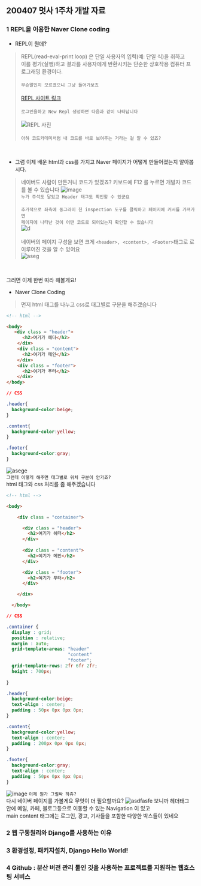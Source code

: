 ## 200407 멋사 1주차 개발 자료

### 1 REPL을 이용한 Naver Clone coding
- REPL이 뭔데?
> REPL(read-eval-print loop) 은 단일 사용자의 입력(예: 단일 식)을 취하고<br/>
이를 평가(실행)하고 결과를 사용자에게 반환시키는 단순한 상호작용 컴퓨터 프로그래밍 환경이다.<br/><br/>
`무슨말인지 모르겠으니 그냥 들어가보죠`<br/><br/>
[REPL 사이트 링크](https://repl.it/) <br/><br/>
`로그인을하고 New Repl 생성하면 다음과 같이 나타납니다`<br/><br/>
![REPL 사진](https://user-images.githubusercontent.com/48672212/78416212-61ecc180-7662-11ea-99f0-9b3aff51a24e.JPG)<br/><br/>
`아하 코드카데미처럼 내 코드를 바로 보여주는 거라는 걸 알 수 있죠?`<br/>
<br/>

- 그럼 이제 배운 html과 css를 가지고 Naver 페이지가 어떻게 만들어졌는지 알아봅시다.<br/>
> 네이버도 사람이 만든거니 코드가 있겠죠? 키보드에 F12 를 누르면 개발자 코드를 볼 수 있습니다
![image](https://user-images.githubusercontent.com/48672212/78416500-1509ea80-7664-11ea-8fa9-17bb1bf56517.png)<br/>
`누가 주석도 달았고 Header 태그도 확인할 수 있군요`<br/><br/>
`추가적으로 좌측에 동그라미 친 inspection 도구를 클릭하고 페이지에 커서를 가져가면`<br/>
`페이지에 나타난 것이 어떤 코드로 되어있는지 확인할 수 있습니다`<br/>
![d](https://user-images.githubusercontent.com/48672212/78416831-fb1dd700-7666-11ea-8a23-b7bd4c316dc9.JPG)<br/><br/>
네이버의 페이지 구성을 보면 크게 `<header>, <content>, <Footer>`태그로 로 이루어진 것을 알 수 있어요<br/>
![aseg](https://user-images.githubusercontent.com/48672212/78416931-ed1c8600-7667-11ea-9b82-fc4241ae2382.JPG)<br/>
<br/>
<p>그러면 이제 한번 따라 해볼게요!</p>
  
- Naver Clone Coding
>먼저 html 태그를 나누고 css로 태그별로 구분을 해주겠습니다
```html
<!-- html -->

<body>
   <div class = "header">
      <h2>여기가 헤더</h2>
    </div>
    <div class = "content">
      <h2>여기가 메인</h2>
    </div>
    <div class = "footer">
      <h2>여기가 푸터</h2>
    </div>
</body>
```
```css
// CSS

.header{
  background-color:beige;
}

.content{
  background-color:yellow;
}

.footer{
  background-color:gray;
} 
```
![asege](https://user-images.githubusercontent.com/48672212/78417334-e4c64a00-766b-11ea-8598-65c2ed258997.JPG)<br/>
`그런데 이렇게 해주면 태그별로 위치 구분이 안가죠?`<br/>
html 태그와 css 처리를 좀 해주겠습니다<br/>
```html
<!-- html -->

<body>

    <div class = "container">

      <div class = "header">
        <h2>여기가 헤더</h2>
      </div>
      
      <div class = "content">
        <h2>여기가 메인</h2>
      </div>

      <div class = "footer">
        <h2>여기가 푸터</h2>
      </div>

    </div>

  </body>
```
```css
// CSS

.container {
  display : grid;
  position : relative;
  margin : auto;
  grid-template-areas: "header"
                       "content"
                       "footer";
  grid-template-rows: 2fr 6fr 2fr;
  height : 700px;
  
}

.header{
  background-color:beige;
  text-align : center;
  padding : 50px 0px 0px 0px;
}

.content{
  background-color:yellow;
  text-align : center;
  padding : 200px 0px 0px 0px;
}

.footer{
  background-color:gray;
  text-align : center;
  padding : 50px 0px 0px 0px;
} 
```
![image](https://user-images.githubusercontent.com/48672212/78417222-ffe48a00-766a-11ea-95a0-d0dd93ec2851.png)
`이제 뭔가 그럴싸 하쥬?`<br/>
다시 네이버 페이지를 가볼게요 무엇이 더 필요할까요?
![asdfasfe](https://user-images.githubusercontent.com/48672212/78417279-7aada500-766b-11ea-9c39-8dad747cff86.JPG)
보니까 헤더태그 안에 메일, 카페, 블로그등으로 이동할 수 있는 Navigation 이 있고<br/>
main content 태그에는 로그인, 광고, 기사들을 포함한 다양한 박스들이 있네요



### 2 웹 구동원리와 Django를 사용하는 이유

### 3 환경설정, 패키지설치, Django Hello World!

### 4 Github : 분산 버전 관리 툴인 깃을 사용하는 프로젝트를 지원하는 웹호스팅 서비스
